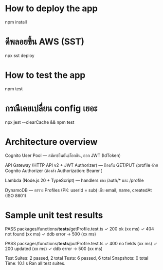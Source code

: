 # How to deploy the app

npm install

# ดีพลอยขึ้น AWS (SST)

npx sst deploy

# How to test the app

npm test

# กรณีเคยเปลี่ยน config เยอะ

npx jest --clearCache && npm test

# Architecture overview

Cognito User Pool — สมัคร/ยืนยัน/ล็อกอิน, ออก JWT (IdToken)

API Gateway (HTTP API v2 + JWT Authorizer) — ป้องกัน GET/PUT /profile ด้วย Cognito Authorizer (ต้องส่ง Authorization: Bearer <IdToken>)

Lambda (Node.js 20 + TypeScript) — handlers ของ /auth/\* และ /profile

DynamoDB — ตาราง Profiles (PK: userId = sub) เก็บ email, name, createdAt (ISO 8601)

# Sample unit test results

PASS packages/functions/**tests**/getProfile.test.ts
✓ 200 ok (xx ms)
✓ 404 not found (xx ms)
✓ ddb error -> 500 (xx ms)

PASS packages/functions/**tests**/putProfile.test.ts
✓ 400 no fields (xx ms)
✓ 200 updated (xx ms)
✓ ddb error -> 500 (xx ms)

Test Suites: 2 passed, 2 total
Tests: 6 passed, 6 total
Snapshots: 0 total
Time: 10.1 s
Ran all test suites.
